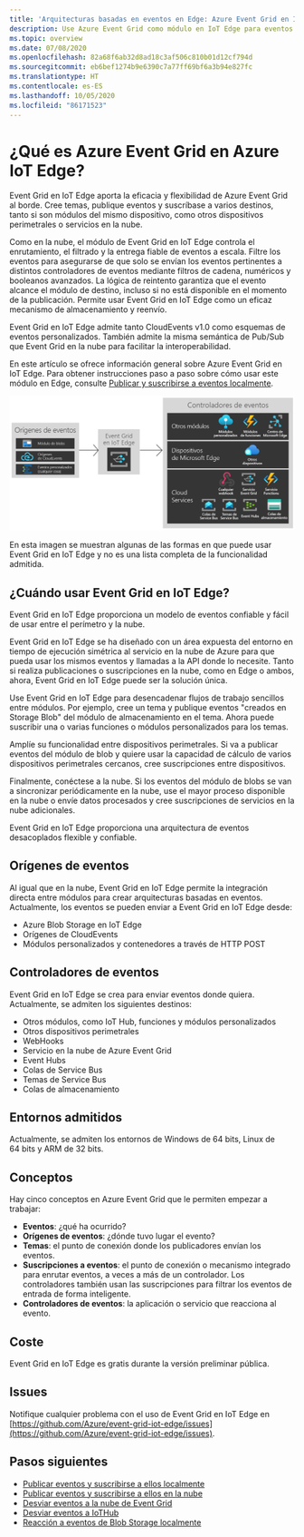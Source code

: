 ```yaml
---
title: 'Arquitecturas basadas en eventos en Edge: Azure Event Grid en IoT Edge'
description: Use Azure Event Grid como módulo en IoT Edge para eventos reenviados entre módulos, dispositivos perimetrales y la nube.
ms.topic: overview
ms.date: 07/08/2020
ms.openlocfilehash: 82a68f6ab32d8ad18c3af506c810b01d12cf794d
ms.sourcegitcommit: eb6bef1274b9e6390c7a77ff69bf6a3b94e827fc
ms.translationtype: HT
ms.contentlocale: es-ES
ms.lasthandoff: 10/05/2020
ms.locfileid: "86171523"
---
```

# <a name="what-is-azure-event-grid-on-azure-iot-edge"></a>¿Qué es Azure Event Grid en Azure IoT Edge?
Event Grid en IoT Edge aporta la eficacia y flexibilidad de Azure Event Grid al borde. Cree temas, publique eventos y suscríbase a varios destinos, tanto si son módulos del mismo dispositivo, como otros dispositivos perimetrales o servicios en la nube.

Como en la nube, el módulo de Event Grid en IoT Edge controla el enrutamiento, el filtrado y la entrega fiable de eventos a escala. Filtre los eventos para asegurarse de que solo se envían los eventos pertinentes a distintos controladores de eventos mediante filtros de cadena, numéricos y booleanos avanzados. La lógica de reintento garantiza que el evento alcance el módulo de destino, incluso si no está disponible en el momento de la publicación. Permite usar Event Grid en IoT Edge como un eficaz mecanismo de almacenamiento y reenvío.

Event Grid en IoT Edge admite tanto CloudEvents v1.0 como esquemas de eventos personalizados. También admite la misma semántica de Pub/Sub que Event Grid en la nube para facilitar la interoperabilidad.

En este artículo se ofrece información general sobre Azure Event Grid en IoT Edge. Para obtener instrucciones paso a paso sobre cómo usar este módulo en Edge, consulte [Publicar y suscribirse a eventos localmente](pub-sub-events-webhook-local.md). 

![Modelo de orígenes y controladores de Event Grid en IoT Edge](../media/edge-overview/functional-model.png)

En esta imagen se muestran algunas de las formas en que puede usar Event Grid en IoT Edge y no es una lista completa de la funcionalidad admitida.

## <a name="when-to-use-event-grid-on-iot-edge"></a>¿Cuándo usar Event Grid en IoT Edge?

Event Grid en IoT Edge proporciona un modelo de eventos confiable y fácil de usar entre el perímetro y la nube.

Event Grid en IoT Edge se ha diseñado con un área expuesta del entorno en tiempo de ejecución simétrica al servicio en la nube de Azure para que pueda usar los mismos eventos y llamadas a la API donde lo necesite. Tanto si realiza publicaciones o suscripciones en la nube, como en Edge o ambos, ahora, Event Grid en IoT Edge puede ser la solución única.

Use Event Grid en IoT Edge para desencadenar flujos de trabajo sencillos entre módulos. Por ejemplo, cree un tema y publique eventos "creados en Storage Blob" del módulo de almacenamiento en el tema. Ahora puede suscribir una o varias funciones o módulos personalizados para los temas.

Amplíe su funcionalidad entre dispositivos perimetrales. Si va a publicar eventos del módulo de blob y quiere usar la capacidad de cálculo de varios dispositivos perimetrales cercanos, cree suscripciones entre dispositivos.

Finalmente, conéctese a la nube. Si los eventos del módulo de blobs se van a sincronizar periódicamente en la nube, use el mayor proceso disponible en la nube o envíe datos procesados y cree suscripciones de servicios en la nube adicionales.

Event Grid en IoT Edge proporciona una arquitectura de eventos desacoplados flexible y confiable.

## <a name="event-sources"></a>Orígenes de eventos

Al igual que en la nube, Event Grid en IoT Edge permite la integración directa entre módulos para crear arquitecturas basadas en eventos. Actualmente, los eventos se pueden enviar a Event Grid en IoT Edge desde:

* Azure Blob Storage en IoT Edge
* Orígenes de CloudEvents
* Módulos personalizados y contenedores a través de HTTP POST

## <a name="event-handlers"></a>Controladores de eventos

Event Grid en IoT Edge se crea para enviar eventos donde quiera. Actualmente, se admiten los siguientes destinos:

* Otros módulos, como IoT Hub, funciones y módulos personalizados
* Otros dispositivos perimetrales
* WebHooks
* Servicio en la nube de Azure Event Grid
* Event Hubs
* Colas de Service Bus
* Temas de Service Bus
* Colas de almacenamiento

## <a name="supported-environments"></a>Entornos admitidos
Actualmente, se admiten los entornos de Windows de 64 bits, Linux de 64 bits y ARM de 32 bits.

## <a name="concepts"></a>Conceptos

Hay cinco conceptos en Azure Event Grid que le permiten empezar a trabajar:

* **Eventos**: ¿qué ha ocurrido?
* **Orígenes de eventos**: ¿dónde tuvo lugar el evento?
* **Temas**: el punto de conexión donde los publicadores envían los eventos.
* **Suscripciones a eventos**: el punto de conexión o mecanismo integrado para enrutar eventos, a veces a más de un controlador. Los controladores también usan las suscripciones para filtrar los eventos de entrada de forma inteligente.
* **Controladores de eventos**: la aplicación o servicio que reacciona al evento.

## <a name="cost"></a>Coste

Event Grid en IoT Edge es gratis durante la versión preliminar pública.

## <a name="issues"></a>Issues
Notifique cualquier problema con el uso de Event Grid en IoT Edge en [https://github.com/Azure/event-grid-iot-edge/issues](https://github.com/Azure/event-grid-iot-edge/issues).

## <a name="next-steps"></a>Pasos siguientes

* [Publicar eventos y suscribirse a ellos localmente](pub-sub-events-webhook-local.md)
* [Publicar eventos y suscribirse a ellos en la nube](pub-sub-events-webhook-cloud.md)
* [Desviar eventos a la nube de Event Grid](forward-events-event-grid-cloud.md)
* [Desviar eventos a IoTHub](forward-events-iothub.md)
* [Reacción a eventos de Blob Storage localmente](react-blob-storage-events-locally.md)